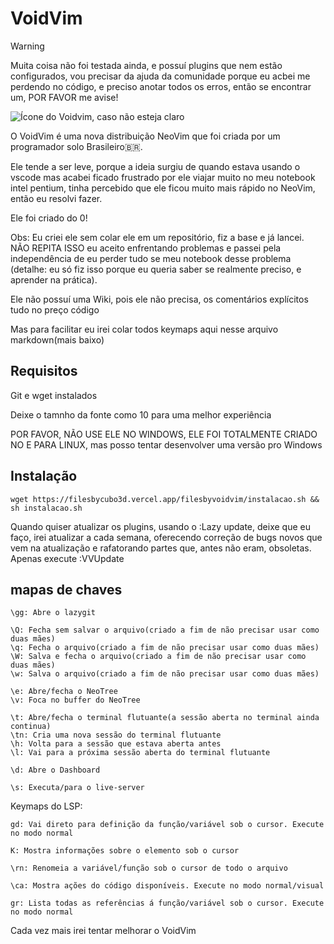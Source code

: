 # VoidVim

>[!WARNING]
> Muita coisa não foi testada ainda, e possuí plugins que nem estão configurados, vou precisar da ajuda da comunidade porque eu acbei me perdendo no código, e preciso anotar todos os erros, então se encontrar um, POR FAVOR me avise!

![Ícone do Voidvim, caso não esteja claro](https://filesbycubo3d.vercel.app/filesbyvoidvim/voidvimlogo.jpg)

O VoidVim é uma nova distribuição NeoVim que foi criada por um programador solo Brasileiro🇧🇷.

Ele tende a ser leve, porque a ideia surgiu de quando estava usando o vscode mas acabei ficado frustrado por ele viajar muito no meu notebook intel pentium, tinha percebido que ele ficou muito mais rápido no NeoVim, então eu resolvi fazer.

Ele foi criado do 0!

Obs: Eu criei ele sem colar ele em um repositório, fiz a base e já lancei. NÃO REPITA ISSO eu aceito enfrentando problemas e passei pela independência de eu perder tudo se meu notebook desse problema (detalhe: eu só fiz isso porque eu queria saber se realmente preciso, e aprender na prática).

Ele não possuí uma Wiki, pois ele não precisa, os comentários explícitos tudo no preço código

Mas para facilitar eu irei colar todos keymaps aqui nesse arquivo markdown(mais baixo)

## Requisitos

Git e wget instalados

Deixe o tamnho da fonte como 10 para uma melhor experiência

POR FAVOR, NÃO USE ELE NO WINDOWS, ELE FOI TOTALMENTE CRIADO NO E PARA LINUX, mas posso tentar desenvolver uma versão pro Windows

## Instalação

```
wget https://filesbycubo3d.vercel.app/filesbyvoidvim/instalacao.sh && sh instalacao.sh
```

Quando quiser atualizar os plugins, usando o :Lazy update, deixe que eu faço, irei atualizar a cada semana, oferecendo correção de bugs novos que vem na atualização e rafatorando partes que, antes não eram, obsoletas. Apenas execute :VVUpdate

## mapas de chaves

```
\gg: Abre o lazygit

\Q: Fecha sem salvar o arquivo(criado a fim de não precisar usar como duas mães)
\q: Fecha o arquivo(criado a fim de não precisar usar como duas mães)
\W: Salva e fecha o arquivo(criado a fim de não precisar usar como duas mães)
\w: Salva o arquivo(criado a fim de não precisar usar como duas mães)

\e: Abre/fecha o NeoTree
\v: Foca no buffer do NeoTree

\t: Abre/fecha o terminal flutuante(a sessão aberta no terminal ainda continua)
\tn: Cria uma nova sessão do terminal flutuante
\h: Volta para a sessão que estava aberta antes
\l: Vai para a próxima sessão aberta do terminal flutuante

\d: Abre o Dashboard

\s: Executa/para o live-server
```

Keymaps do LSP:
```
gd: Vai direto para definição da função/variável sob o cursor. Execute no modo normal

K: Mostra informações sobre o elemento sob o cursor

\rn: Renomeia a variável/função sob o cursor de todo o arquivo

\ca: Mostra ações do código disponíveis. Execute no modo normal/visual

gr: Lista todas as referências á função/variável sob o cursor. Execute no modo normal

```

Cada vez mais irei tentar melhorar o VoidVim

